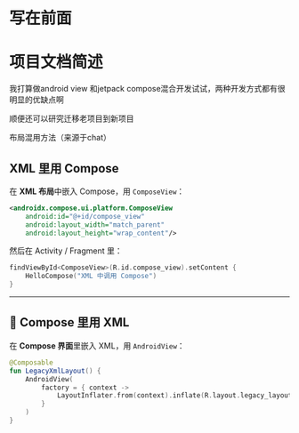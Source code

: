 # 写在前面

# 项目文档简述

我打算做android view 和jetpack compose混合开发试试，两种开发方式都有很明显的优缺点啊

顺便还可以研究迁移老项目到新项目

布局混用方法（来源于chat）

##  XML 里用 Compose

在 **XML 布局**中嵌入 Compose，用 `ComposeView`：

```xml
<androidx.compose.ui.platform.ComposeView
    android:id="@+id/compose_view"
    android:layout_width="match_parent"
    android:layout_height="wrap_content"/>
```

然后在 Activity / Fragment 里：

```kotlin
findViewById<ComposeView>(R.id.compose_view).setContent {
    HelloCompose("XML 中调用 Compose")
}
```

------

## 🔹 Compose 里用 XML

在 **Compose 界面**里嵌入 XML，用 `AndroidView`：

```kotlin
@Composable
fun LegacyXmlLayout() {
    AndroidView(
        factory = { context ->
            LayoutInflater.from(context).inflate(R.layout.legacy_layout, null)
        }
    )
}
```
